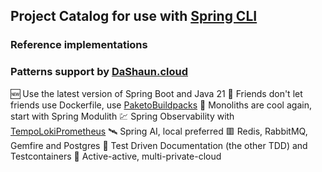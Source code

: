 ## Project Catalog for use with [Spring CLI](https://docs.spring.io/spring-cli/reference/index.html)

### Reference implementations
### Patterns support by [DaShaun.cloud](https://dashaun.cloud)

🆕 Use the latest version of Spring Boot and Java 21
🌈 Friends don't let friends use Dockerfile, use [Paketo](https://paketo.io)[Buildpacks](https://buildpacks.io)
🚝 Monoliths are cool again, start with Spring Modulith
💹 Spring Observability with [Tempo](https://grafana.com/oss/tempo/)[Loki](https://grafana.com/oss/loki/)[Prometheus](https://prometheus.io/)
🛰️ Spring AI, local preferred
🟥 Redis, RabbitMQ, Gemfire and Postgres
🧪 Test Driven Documentation (the other TDD) and Testcontainers
🚸 Active-active, multi-private-cloud
